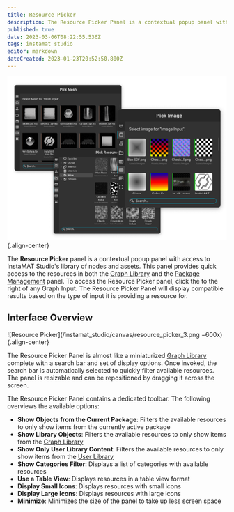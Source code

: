 ```yaml
---
title: Resource Picker
description: The Resource Picker Panel is a contextual popup panel with access to InstaMAT Studio's library of nodes and assets.
published: true
date: 2023-03-06T08:22:55.536Z
tags: instamat studio
editor: markdown
dateCreated: 2023-01-23T20:52:50.800Z
---
```


![Resource Picker variants](/instamat_studio/canvas/resource_picker_variants.png){.align-center}


The **Resource Picker** panel is a contextual popup panel with access to InstaMAT Studio's library of nodes and assets. This panel provides quick access to the resources in both the [Graph Library](/Products/InstaMAT_Studio/Canvas/Canvas_Interface/Graph_Library) and the [Package Management](/Products/InstaMAT_Studio/Canvas/Canvas_Interface/Package_Management) panel. To access the Resource Picker panel, click the <i class="fa-regular fa-pencil"></i> to the right of any Graph Input. The Resource Picker Panel will display compatible results based on the type of input it is providing a resource for.

## Interface Overview

![Resource Picker](/instamat_studio/canvas/resource_picker_3.png =600x){.align-center}

The Resource Picker Panel is almost like a miniaturized [Graph Library](/Products/InstaMAT_Studio/Canvas/Canvas_Interface/Graph_Library) complete with a search bar and set of display options. Once invoked, the search bar is automatically selected to quickly filter available resources. The panel is resizable and can be repositioned by dragging it across the screen.

The Resource Picker Panel contains a dedicated toolbar. The following overviews the available options:

- <i class="fa-regular fa-box-open"></i> **Show Objects from the Current Package**: Filters the available resources to only show items from the currently active package
- <i class="fa-regular fa-box"></i> **Show Library Objects**: Filters the available resources to only show items from the [Graph Library](/Products/InstaMAT_Studio/Canvas/Canvas_Interface/Graph_Library)
- <i class="fa-regular fa-user"></i> **Show Only User Library Content**: Filters the available resources to only show items from the [User Library](/Products/InstaMAT_Studio/Canvas/Canvas_Interface/Graph_Library#user-library)
- <i class="fa-regular fa-folder"></i> **Show Categories Filter**: Displays a list of categories with available resources
- <i class="fa-regular fa-table"></i> **Use a Table View**: Displays resources in a table view format
- <i class="fa-regular fa-table-cells"></i> **Display Small Icons**: Displays resources with small icons
- <i class="fa-regular fa-table-cells-large"></i> **Display Large Icons**: Displays resources with large icons
- <i class="fa-regular fa-minimize"></i> **Minimize**: Minimizes the size of the panel to take up less screen space
